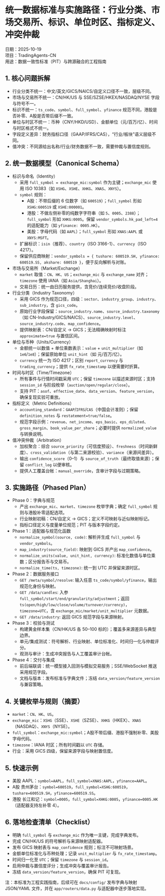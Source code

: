 # 统一数据标准与实施路径：行业分类、市场交易所、标识、单位时区、指标定义、冲突仲裁

日期：2025-10-19  
项目：TradingAgents-CN  
用途：数据一致性标准（PIT）与跨源融合的工程指南

## 1. 核心问题拆解
- 行业分类不统一：中文/英文/GICS/NAICS/自定义口径不一致，层级不同。
- 市场与交易所不统一：CN/HK/US 与 SSE/SZSE/HKEX/NASDAQ/NYSE 字段与符号不一。
- 标识不统一：`ts_code`、`symbol`、`full_symbol`、`yfinance` 规范不同，港股是否补零、A股是否带后缀不一致。
- 单位与时区不统一：币种（CNY/HKD/USD）、金额单位（元/百万/亿）、时间与时区格式不统一。
- 字段定义差异：财务指标口径（GAAP/IFRS/CAS），“行业/板块”语义层级不同。
- 值冲突：不同源给出名称/行业/财务数据不一致，需要仲裁与置信度规则。

## 2. 统一数据模型（Canonical Schema）
- 标识与命名（Identity）
  - 采用 `full_symbol = exchange_mic:symbol` 作为主键；`exchange_mic` 使用 ISO 10383（如 `XSHG`、`XSHE`、`XHKG`、`XNAS`、`XNYS`）。
  - `symbol` 规则：
    - A股：不带后缀的 6 位数字（如 `600519`）；`full_symbol` 形如 `XSHG:600519` 或 `XSHE:000001`。
    - 港股：不做左侧补零的纯数字字符串（如 `5`、`0005`、`2388`）；`full_symbol` 形如 `XHKG:0005`。保留 `vendor_symbols.hk_pad_left=4` 的适配能力（如 `yfinance: 0005.HK`）。
    - 美股：字母代码（如 `AAPL`）；`full_symbol` 形如 `XNAS:AAPL` 或 `XNYS:MSFT`。
  - 扩展标识：`isin`（推荐）、`country`（ISO 3166-1）、`currency`（ISO 4217）。
  - 保留供应商映射：`vendor_symbols = { tushare: 600519.SH, yfinance: 600519.SS, akshare: 600519 }`，便于反向解析与对账。
- 市场与交易所（Market/Exchange）
  - `market` 取值：`CN`、`HK`、`US`；`exchange_mic` 与 `exchange_name` 对齐；`timezone` 使用 IANA（如 `Asia/Shanghai`）。
  - 交易日历：统一由日历服务提供，含竞价/连续竞价/收盘阶段。
- 行业分类（Industry Taxonomy）
  - 采用 GICS 作为规范口径，四级：`sector`、`industry_group`、`industry`、`sub_industry`，含 `gics_code`。
  - 原始行业字段保留：`source_industry.name`、`source_industry.taxonomy`（如 CN-Industry/GICS/NAICS）、`source_industry.level`、`source_industry.code`、`map_confidence`。
  - 提供映射表：CN/自定义 → GICS；无法精确映射时标注 `approximate=true` 与置信区间。
- 单位与币种（Units/Currency）
  - 金额统一以数值 + 单位乘数表示：`value` + `unit_multiplier`（如 `1e6`/`1e8`）；保留原始单位 `unit_hint`（如 元/百万/亿）。
  - `currency` 统一为 ISO 4217；区别 `report_currency` 与 `trading_currency`；提供 `fx_rate_timestamp` 以便需要时折算。
- 时间与时区（Time/Timezone）
  - 所有事件与行情时间戳采用 `UTC`；保留 `timezone` 以描述来源时区；支持 `session_id` 与阶段枚举（`auction/open/regular/close`）。
  - 支持 PIT：`asof`、`effective_date`、`data_version`、`feature_version`，确保复现实验可重放。
- 指标定义（Metric Definitions）
  - `accounting_standard`：`GAAP`/`IFRS`/`CAS`（中国会计准则）；保留 `definition_notes` 与 `restatement=true/false`。
  - 规范字段示例：`revenue`、`net_income`、`eps_basic`、`eps_diluted`、`gross_margin`、`book_value_per_share`；必要时提供 `normalized_value` 与转换说明。
- 值冲突仲裁（Arbitration）
  - 加权聚合：综合 `source_priority`（可信度预设）、`freshness`（时间新鲜度）、`cross_validation`（与第二来源校验）、`variance`（来源间差异）。
  - 输出 `confidence_score`（0–1）与 `source_of_truth`（最终取值来源）；保留 `conflict_log` 以便审核。
  - 提供人工覆盖台帐：`manual_override`，含审计字段与过期策略。

## 3. 实施路径（Phased Plan）
- Phase 0：字典与规范
  - 产出 `exchange_mic`、`market`、`timezone` 枚举字典；确定 `full_symbol` 规则与港股补零适配选项。
  - 行业映射初稿：CN/自定义 → GICS；定义不可映射与近似映射标记。
  - 指标口径定义与度量单位规范；PIT 与版本字段约定。
- Phase 1：适配器与规范化函数
  - `normalize_symbol(source, code)`: 解析并生成 `full_symbol` 与 `vendor_symbols`。
  - `map_industry(source_field)`: 映射到 GICS 并产出 `map_confidence`。
  - `normalize_units(value, unit_hint, currency)`: 标准化数值与单位乘数；区分报告币与交易币。
  - `normalize_time(ts, timezone)`: 统一到 UTC 并保留来源时区。
- Phase 2：数据服务接口
  - `GET /meta/symbol/resolve`: 输入任意 `ts_code/symbol/yfinance`，输出规范化身份与映射。
  - `GET /data/candles`: 入参 `full_symbol/start/end/granularity/adjustment`；返回 `ts(open/high/low/close/volume/turnover/currency)`，`timezone=UTC`，含 `exchange_mic/market/unit_multiplier` 元数据。
  - `GET /data/industry`: 返回 GICS 规范字段与来源映射。
- Phase 3：校验与测试
  - 构建黄金样本集（CN/HK/US 各 50–100 标的）；覆盖多来源差异与典型边界。
  - 单元/集成测试：符号解析、行业映射、单位标准化、时间归一化与仲裁评分。
  - 观测与审计：生成冲突报告与人工覆盖审计台帐。
- Phase 4：交付与集成
  - 前后端联调：统一模型接入回测与模拟交易服务；SSE/WebSocket 推送采用规范字段。
  - 文档与版本：发布标准与字典文件；冻结 `data_version/feature_version` 与兼容策略。

## 4. 关键枚举与规则（摘要）
- `market`：`CN`、`HK`、`US`。
- `exchange_mic`：`XSHG`（SSE）、`XSHE`（SZSE）、`XHKG`（HKEX）、`XNAS`（NASDAQ）、`XNYS`（NYSE）。
- `full_symbol`：`exchange_mic:symbol`；A股不带后缀、港股不强制补零、美股字母代码。
- `timezone`：IANA 时区；所有时间戳以 `UTC` 存储。
- 行业：采用 GICS 四级，保留来源字段与映射置信度。

## 5. 快速示例
- 美股 AAPL：`symbol=AAPL`，`full_symbol=XNAS:AAPL`，`yfinance=AAPL`。
- A股 贵州茅台：`symbol=600519`，`full_symbol=XSHG:600519`，`tushare=600519.SH`，`yfinance=600519.SS`。
- 港股 长江和记：`symbol=0005`，`full_symbol=XHKG:0005`，`yfinance=0005.HK`（适配器支持左补零 4）。

## 6. 落地检查清单（Checklist）
- 明确 `full_symbol` 与 `exchange_mic` 作为唯一主键，完成字典发布。
- 完成 CN/HK/US 的符号解析与来源映射适配器。
- 发布 GICS 映射表与 `map_confidence` 规则；标注不可映射场景。
- 金额单位标准化与币种处理；记录 `unit_multiplier` 与 `fx_rate_timestamp`。
- 时间归一化至 `UTC`；保留 `timezone` 与 `session_id`。
- 启用仲裁与置信度评分；生成冲突与覆盖审计报告。
- 冻结 `data_version/feature_version`，确保 PIT 可复现。

注：本标准为工程实践指南，后续可在 `docs/config/` 发布字典与映射 JSON/YAML 文件，并在 `app/routers/data.py` 与适配器中逐步落地实现。